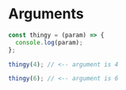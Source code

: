 # Arguments

```js
const thingy = (param) => {
  console.log(param);
};

thingy(4); // <-- argument is 4

thingy(6); // <-- argument is 6
```
